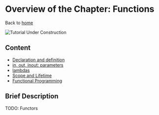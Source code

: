 # Overview of the Chapter: Functions

Back to [home](../README.md)

![Tutorial Under Construction](../TutorialUnderConstruction.png)

## Content

* [Declaration and definition](Declaration.md)
* [in, out, inout: parameters](Parameters.md)
* [lambdas](Lambdas.md)
* [Scope and Lifetime](Scope_Lifetime.md)
* [Functional Programming](Functional_prog.md)

## Brief Description

TODO: Functors
